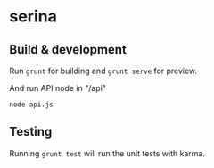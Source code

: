 # serina



## Build & development

Run `grunt` for building and `grunt serve` for preview.

And run API node in "/api"
```
node api.js
```

## Testing

Running `grunt test` will run the unit tests with karma.
